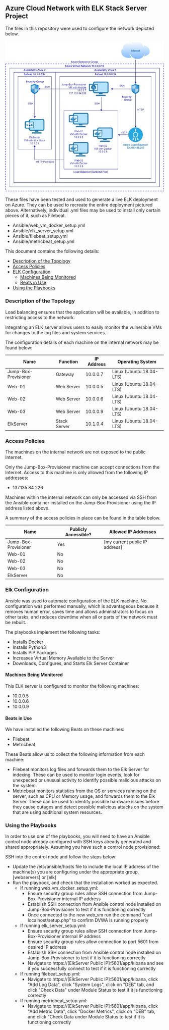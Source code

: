 ## Azure Cloud Network with ELK Stack Server Project

The files in this repository were used to configure the network depicted below.

![Network Diagram](https://github.com/mpicione/picione-portfolio/blob/main/Cyber%20Security%20Portfolio/Projects/Azure%20Cloud%20Network%20with%20ELK%20Stack%20Server/Diagram/Network_Diagram.jpg) 

These files have been tested and used to generate a live ELK deployment on Azure. They can be used to recreate the entire deployment pictured above. Alternatively, individual .yml files may be used to install only certain pieces of it, such as Filebeat.
* Ansible/web_vm_docker_setup.yml
* Ansible/elk_server_setup.yml
* Ansible/filebeat_setup.yml
* Ansible/metricbeat_setup.yml

This document contains the following details:
* [Description of the Topology](https://github.com/mpicione/picione-portfolio/tree/main/Cyber%20Security%20Portfolio/Projects/Azure%20Cloud%20Network%20with%20ELK%20Stack%20Server#description-of-the-topology)
* [Access Policies](https://github.com/mpicione/picione-portfolio/tree/main/Cyber%20Security%20Portfolio/Projects/Azure%20Cloud%20Network%20with%20ELK%20Stack%20Server#access-policies)
* [ELK Configuration](https://github.com/mpicione/picione-portfolio/tree/main/Cyber%20Security%20Portfolio/Projects/Azure%20Cloud%20Network%20with%20ELK%20Stack%20Server#elk-configuration) 
  * [Machines Being Monitored](https://github.com/mpicione/picione-portfolio/tree/main/Cyber%20Security%20Portfolio/Projects/Azure%20Cloud%20Network%20with%20ELK%20Stack%20Server#machines-being-monitored)
  * [Beats in Use](https://github.com/mpicione/picione-portfolio/tree/main/Cyber%20Security%20Portfolio/Projects/Azure%20Cloud%20Network%20with%20ELK%20Stack%20Server#beats-in-use)
* [Using the Playbooks](https://github.com/mpicione/picione-portfolio/tree/main/Cyber%20Security%20Portfolio/Projects/Azure%20Cloud%20Network%20with%20ELK%20Stack%20Server#using-the-playbooks)

### Description of the Topology

Load balancing ensures that the application will be available, in addition to restricting access to the network.

Integrating an ELK server allows users to easily monitor the vulnerable VMs for changes to the log files and system services.

The configuration details of each machine on the internal network may be found below:

| Name                 | Function       | IP Address | Operating System           |
|----------------------|----------------|------------|----------------------------|
| Jump-Box-Provisioner | Gateway        | 10.0.0.7   | Linux (Ubuntu 18.04-LTS)   |
| Web-01               | Web Server     | 10.0.0.5   | Linux (Ubuntu 18.04-LTS)   |
| Web-02               | Web Server     | 10.0.0.6   | Linux (Ubuntu 18.04-LTS)   |
| Web-03               | Web Server     | 10.0.0.9   | Linux (Ubuntu 18.04-LTS)   |
| ElkServer            | Stack Server   | 10.1.0.4   | Linux (Ubuntu 18.04-LTS)   |

### Access Policies

The machines on the internal network are not exposed to the public Internet.

Only the Jump-Box-Provisioner machine can accept connections from the Internet. Access to this machine is only allowed from the following IP addresses:
* 137.135.84.226

Machines within the internal network can only be accessed via SSH from the Ansible container installed on the Jump-Box-Provisioner using the IP address listed above.

A summary of the access policies in place can be found in the table below.

| Name                 | Publicly Accessible? | Allowed IP Addresses           |
|----------------------|----------------------|--------------------------------|
| Jump-Box-Provisioner | Yes                  | [my current public IP address] |
| Web-01               | No                   |                                |
| Web-02               | No                   |                                |
| Web-03               | No                   |                                |
| ElkServer            | No                   |                                |	
		
### Elk Configuration

Ansible was used to automate configuration of the ELK machine. No configuration was performed manually, which is advantageous because it removes human error, saves time and allows administrators to focus on other tasks, and reduces downtime when all or parts of the network must be rebuilt.

The playbooks implement the following tasks:
* Installs Docker
* Installs Python3
* Installs PIP Packages
* Increases Virtual Memory Available to the Server
* Downloads, Configures, and Starts Elk Server Container

#### Machines Being Monitored

This ELK server is configured to monitor the following machines:
* 10.0.0.5
* 10.0.0.6
* 10.0.0.9

#### Beats in Use

We have installed the following Beats on these machines:
* Filebeat
* Metricbeat

These Beats allow us to collect the following information from each machine:
* Filebeat monitors log files and forwards them to the Elk Server for indexing. These can be used to monitor login events, look for unexpected or unusual activity to identify possible malicious attacks on the system.
* Metricbeat monitors statistics from the OS or services running on the server, such as CPU or Memory usage, and forwards them to the Elk Server. These can be used to identify possible hardware issues before they cause outages and detect possible malicious attacks on the system that are using additional system resources.

### Using the Playbooks

In order to use one of the playbooks, you will need to have an Ansible control node already configured with SSH keys already generated and shared appropriately. Assuming you have such a control node provisioned:

SSH into the control node and follow the steps below:
* Update the /etc/ansible/hosts file to include the local IP address of the machine(s) you are configuring under the appropriate group, [webservers] or [elk]
* Run the playbook, and check that the installation worked as expected.
  * If running web_vm_docker_setup.yml:
	  * Ensure security group rules allow SSH connection from Jump-Box-Provisioner internal IP address
	  * Establish SSH connection from Ansible control node installed on Jump-Box-Provisioner to test if it is functioning correctly
	  * Once connected to the new web_vm run the command "curl localhost/setup.php" to confirm DVWA is running properly
  * If running elk_server_setup.yml:
	  * Ensure security group rules allow SSH connection from Jump-Box-Provisioner internal IP address
	  * Ensure security group rules allow connection to port 5601 from desired IP address
	  * Establish SSH connection from Ansible control node installed on Jump-Box-Provisioner to test if it is functioning correctly
	  * Navigate to https://[ElkServer Public IP]:5601/app/kibana and see if you successfully connect to test if it is functioning correctly
  * If running filebeat_setup.yml:
	  * Navigate to https://[ElkServer Public IP]:5601/app/kibana, click "Add Log Data", click "System Logs", click on "DEB" tab, and click "Check Data" under Module Status to test if it is functioning correctly
  * If running metricbeat_setup.yml:
	  * Navigate to https://[ElkServer Public IP]:5601/app/kibana, click "Add Metric Data", click "Docker Metrics", click on "DEB" tab, and click "Check Data under Module Status to test if it is functioning correctly